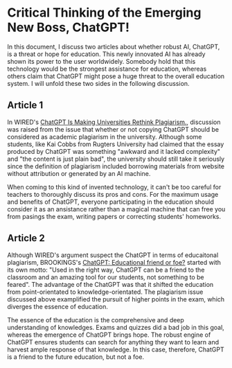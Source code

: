 # Critical Thinking of the Emerging New Boss, ChatGPT!
In this document, I discuss two articles about whether robust AI, ChatGPT, is a threat or hope for education. This newly innovated AI has already shown its power to the user worldwidely. Somebody hold that this technology would be the strongest assistance for education, whereas others claim that ChatGPT might pose a huge threat to the overall education system. I will unfold these two sides in the following discussion.

## Article 1
In WIRED's [ChatGPT Is Making Universities Rethink Plagiarism.](https://www.wired.com/story/chatgpt-college-university-plagiarism/), discussion was raised from the issue that whether or not copying ChatGPT should be considered as academic plagiarism in the university. Although some students, like Kai Cobbs from Rugters University had claimed that the essay produced by ChatGPT was something "awkward and it lacked complexity" and "the content is just plain bad", the university should still take it seriously since the definition of plagiarism included borrowing materials from website without attribution or generated by an AI machine.

When coming to this kind of invented technology, it can't be too careful for teachers to thoroughly discuss its pros and cons. For the maximum usage and benefits of ChatGPT, everyone participating in the education should consider it as an ansistance rather than a magical machine that can free you from pasings the exam, writing papers or correcting students' homeworks.

## Article 2
Although WIRED's argument suspect the ChatGPT in terms of educaitonal plagiarism, BROOKINGS's [ChatGPT: Educational friend or foe?](https://www.brookings.edu/blog/education-plus-development/2023/01/09/chatgpt-educational-friend-or-foe/) started with its own motto: "Used in the right way, ChatGPT can be a friend to the classroom and an amazing tool for our students, not something to be feared". The advantage of the ChatGPT was that it shifted the education from point-orientated to knowledge-orientated. The plagiarism issue discussed above examplified the pursuit of higher points in the exam, which diverges the essence of education.

The essence of the education is the comprehensive and deep understanding of knowledges. Exams and quizzes did a bad job in this goal, whereas the emergence of ChatGPT brings hope. The robust engine of ChatGPT ensures students can search for anything they want to learn and harvest ample response of that knowledge. In this case, therefore, ChatGPT is a friend to the future education, but not a foe.
